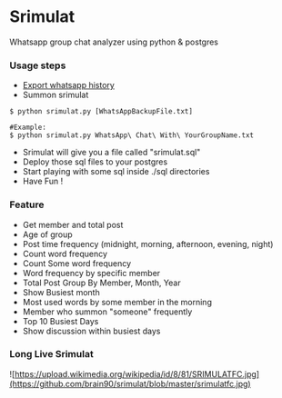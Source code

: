 # Srimulat
Whatsapp group chat analyzer using python & postgres 

### Usage steps ###
- [Export whatsapp history](https://www.whatsapp.com/faq/en/android/23756533)
- Summon srimulat
```
$ python srimulat.py [WhatsAppBackupFile.txt]

#Example:
$ python srimulat.py WhatsApp\ Chat\ With\ YourGroupName.txt
```
- Srimulat will give you a file called "srimulat.sql"
- Deploy those sql files to your postgres
- Start playing with some sql inside ./sql directories
- Have Fun !

### Feature ###
- Get member and total post
- Age of group
- Post time frequency (midnight, morning, afternoon, evening, night)
- Count word frequency 
- Count Some word frequency 
- Word frequency by specific member
- Total Post Group By Member, Month, Year
- Show Busiest month  
- Most used words by some member in the morning
- Member who summon "someone" frequently
- Top 10 Busiest Days
- Show discussion within busiest days

### Long Live Srimulat ###
![https://upload.wikimedia.org/wikipedia/id/8/81/SRIMULATFC.jpg](https://github.com/brain90/srimulat/blob/master/srimulatfc.jpg)
